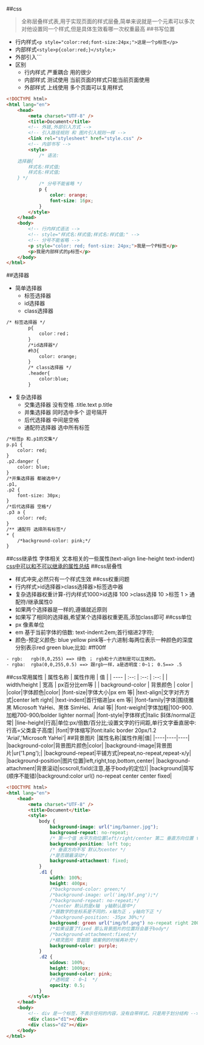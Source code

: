 ##css
> 全称层叠样式表,用于实现页面的样式层叠,简单来说就是一个元素可以多次对他设置同一个样式,但是具体生效看哪一次权重最高
##书写位置
* 行内样式```<p style="color:red;font-size:24px;">这是一个p标签</p>```
* 内部样式```<style>p{color:red;}</style;>```
* 外部引入```<link rel="stylesheet" href="style.css">
* 区别
    * 行内样式 严重耦合 用的很少
    * 内部样式 测试使用 当前页面的样式只能当前页面使用
    * 外部样式 上线使用 多个页面可以复用样式
``` html
<!DOCTYPE html>
<html lang="en">
	<head>
		<meta charset="UTF-8" />
		<title>Document</title>
		<!-- 外链,外部引入方式 -->
		<!-- 引入路径规则 和 图片引入规则一样 -->
		<link rel="stylesheet" href="style.css" />
		<!-- 内部书写 -->
		<style>
			/* 语法: 
    选择器{
        样式名:样式值;
        样式名:样式值;
    } */
			/* 分号不能省略 */
			p {
				color: orange;
				font-size: 16px;
			}
		</style>
	</head>
	<body>
		<!-- 行内样式语法 -->
		<!-- style="样式名:样式值;样式名:样式值;" -->
		<!-- 分号不能省略 -->
		<p style="color: red; font-size: 24px;">我是一个P标签</p>
		<p>我是内部样式的p标签</p>
	</body>
</html>
```
##选择器
* 简单选择器
    * 标签选择器
    * id选择器
    * class选择器
``` html
/* 标签选择器 */
        p{
            color：red；
        }
        /*id选择器*/
		#h3{
			color: orange;
		}
        /* class选择器 */
        .header{
            color:blue;
        }
```
* 复杂选择器
    * 交集选择器	没有空格 .title.text p.title
    * 并集选择器	同时选中多个 逗号隔开
    * 后代选择器	中间是空格
    * 通配符选择器	选中所有标签
``` html
/*标签p 和.p1的交集*/
p.p1 {
	color: red;
}
.p2.danger {
	color: blue;
}
/*并集选择器 都被选中*/
.p1,
.p2 {
	font-size: 30px;
}
/*后代选择器 空格*/
.p3 a {
	color: red;
}
/** 通配符 选择所有标签*/
* {
	/*background-color: pink;*/
}
```
##css继承性
字体相关 文本相关的一些属性(text-align line-height text-indent)
[css中可以和不可以继承的属性总结](https://www.cnblogs.com/thislbq/p/5882105.html)
##css层叠性
* 样式冲突,必然只有一个样式生效
##css权重问题
* 行内样式>id选择器>class选择器>标签选中器
* 复杂选择器权重计算-行内样式1000>id选择 100 >class选择 10 >标签 1 > 通配符/继承属性0
* 如果两个选择器是一样的,遵循就近原则
* 如果写了相同的选择器,希望某个选择器权重更高,添加class即可
##css单位
* px 像素单位
* em 基于当前字体的倍数: text-indent:2em;首行缩进2字符;
* 颜色-预定义颜色: blue yellow pink等-十六进制:每两位表示一种颜色的深度 分别表示red green blue;比如: #ff00ff
``` html
- rgb:   rgb(0,0,255) ==> 绿色 ； rgb和十六进制是可以互换的。
- rgba:  rgba(0,0,255,0.5) ==> 跟rgb一样，a是透明度：0~1； 0.5==> .5
```
##css常用属性
| 属性名称  |   属性作用 |  值  |
| ---- |  :--: | :--:  | :--:  |
| width/height  |   宽高 |  px百分比em等  | 
| background-color  |   背景颜色 |  color  | 
|color|字体颜色|color|
|font-size|字体大小|px em 等|
|text-align|文字对齐方式|center left right|
|text-indent|首行缩进|px em 等|
|font-family|字体|围绕雅黑 Microsoft YaHei、黑体 SimHei、Arial 等|
|font-weight|字体加粗|100-900.加粗700-900/bolder lighter normal|
|font-style|字体样式|ltalic 斜体/normal正常|
|line-height|行高|单位:px/倍数/百分比;设置文字的行间距,单行文字垂直居中:行高=父类盒子高度|
|font|字体缩写|font:italic border 20px/1.2 'Arial','Microsoft YaHei'|
##背景图片
|属性名称|属性作用|值|
|----|----|----|
|background-color|背景图片颜色|color|
|background-image|背景图片|ur('1.png');|
|background-repeat|平铺方式|repeat,no-repeat,repeat-x/y|
|background-position|图片位置|left,right,top,bottom,center|
|background-attachment|背景滚动|scscroll,fixld(注意,基于body的定位)|
|background|简写(顺序不能错)|background:color url() no-repeat center center fixed|
``` html
<!DOCTYPE html>
<html lang="en">
	<head>
		<meta charset="UTF-8" />
		<title>Document</title>
		<style>
			body {
				background-image: url("img/banner.jpg");
				background-repeat: no-repeat;
				/* 第一个值 水平方向位置left/right/center 第二 垂直方向位置 top/center/bottom */
				background-position: left top;
				/* 垂直方向不写 默认为center */
				/*是否跟最滚动*/
				background-attachment: fixed;
			}
			.d1 {
				width: 100%;
				height: 400px;
				/*background-color: green;*/
				/*background-image: url('img/bf.png');*/
				/*background-repeat: no-repeat;*/
				/*center 默认的是x轴  y轴默认居中*/
				/*跟数学的坐标系是不同的，x轴为正 ，y轴向下正 */
				/*background-position: -35px 30%;*/
				background: green url("img/bf.png") no-repeat right 200px fixed;
				/*如果设置了fixed 那么背景图片的位置将会基于body*/
				/*background-attachment:fixed;*/
				/*精灵图片 雪碧图 做案例的时候再补充*/
				background-color: purple;
			}
			.d2 {
				widows: 100%;
				height: 1000px;
				background-color: pink;
				/*透明度 ： 0~1  */
				opacity: 0.5;
			}
		</style>
	</head>
	<body>
		<!-- div 是一个标签，不表示任何的内容，没有自带样式。只是用于划分结构 -->
		<div class="d1"></div>
		<div class="d2"></div>
	</body>
</html>
```